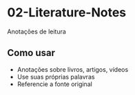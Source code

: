 # 02-Literature-Notes

Anotações de leitura

## Como usar

- Anotações sobre livros, artigos, vídeos
- Use suas próprias palavras
- Referencie a fonte original
